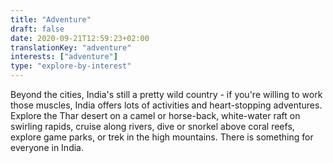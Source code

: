 ```yaml
---
title: "Adventure"
draft: false
date: 2020-09-21T12:59:23+02:00
translationKey: "adventure"
interests: ["adventure"]
type: "explore-by-interest"
---
```

Beyond the cities, India's still a pretty wild country - if you're willing to work those muscles, India offers lots of activities and heart-stopping adventures. Explore the Thar desert on a camel or horse-back, white-water raft on swirling rapids, cruise along rivers, dive or snorkel above coral reefs, explore game parks, or trek in the high mountains. There is something for everyone in India.
